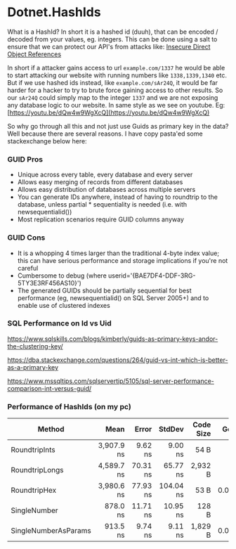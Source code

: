 # Dotnet.HashIds

What is a HashId? In short it is a hashed id (duuh), that can be encoded / decoded from your values, eg. integers. This can be done using a salt to ensure that we can protect our API's from attacks like: [Insecure Direct Object References](https://owasp.org/www-project-web-security-testing-guide/latest/4-Web_Application_Security_Testing/05-Authorization_Testing/04-Testing_for_Insecure_Direct_Object_References)

In short if a attacker gains access to url `example.com/1337` he would be able to start attacking our website with running numbers like `1338,1339,1340` etc. But if we use hashed ids instead, like `example.com/sAr24Q`, it would be far harder for a hacker to try to brute force gaining access to other results. So our `sAr24Q` could simply map to the integer `1337` and we are not exposing any database logic to our website. In same style as we see on youtube. Eg: [https://youtu.be/dQw4w9WgXcQ](https://youtu.be/dQw4w9WgXcQ)

So why go through all this and not just use Guids as primary key in the data? Well because there are several reasons. I have copy pasta'ed some stackexchange below here:

### GUID Pros

* Unique across every table, every database and every server
* Allows easy merging of records from different databases
* Allows easy distribution of databases across multiple servers
* You can generate IDs anywhere, instead of having to roundtrip to the database, unless partial * sequentiality is needed (i.e. with newsequentialid())
* Most replication scenarios require GUID columns anyway

### GUID Cons

* It is a whopping 4 times larger than the traditional 4-byte index value; this can have serious performance and storage implications if you're not careful
* Cumbersome to debug (where userid='{BAE7DF4-DDF-3RG-5TY3E3RF456AS10}')
* The generated GUIDs should be partially sequential for best performance (eg, newsequentialid() on SQL Server 2005+) and to enable use of clustered indexes

### SQL Performance on Id vs Uid

https://www.sqlskills.com/blogs/kimberly/guids-as-primary-keys-andor-the-clustering-key/

https://dba.stackexchange.com/questions/264/guid-vs-int-which-is-better-as-a-primary-key

https://www.mssqltips.com/sqlservertip/5105/sql-server-performance-comparison-int-versus-guid/

### Performance of HashIds (on my pc)

|               Method |       Mean |    Error |    StdDev | Code Size |  Gen 0 | Allocated |
|--------------------- |-----------:|---------:|----------:|----------:|-------:|----------:|
|        RoundtripInts | 3,907.9 ns |  9.62 ns |   9.00 ns |      54 B |      - |     512 B |
|       RoundtripLongs | 4,589.7 ns | 70.31 ns |  65.77 ns |   2,932 B |      - |     512 B |
|         RoundtripHex | 3,980.6 ns | 77.93 ns | 104.04 ns |      53 B | 0.0153 |   1,344 B |
|         SingleNumber |   878.0 ns | 11.71 ns |  10.95 ns |     128 B |      - |      64 B |
| SingleNumberAsParams |   913.5 ns |  9.74 ns |   9.11 ns |   1,829 B | 0.0019 |     160 B |
